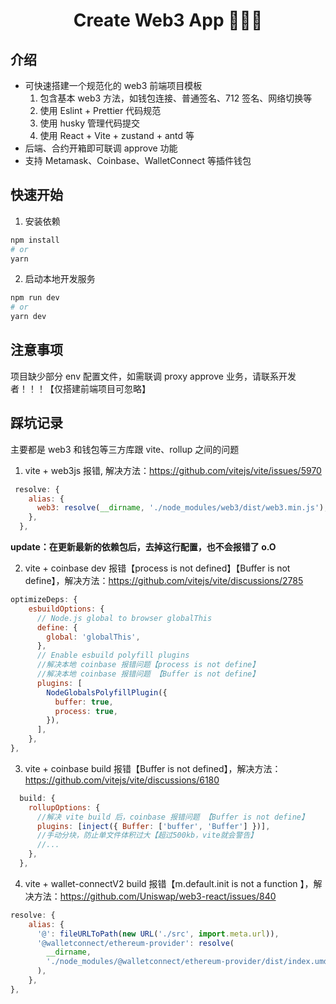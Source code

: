 <h1 align="center">Create Web3 App 🚀🚀🚀</h1>

## 介绍

- 可快速搭建一个规范化的 web3 前端项目模板
  1. 包含基本 web3 方法，如钱包连接、普通签名、712 签名、网络切换等
  2. 使用 Eslint + Prettier 代码规范
  3. 使用 husky 管理代码提交
  4. 使用 React + Vite + zustand + antd 等
- 后端、合约开箱即可联调 approve 功能
- 支持 Metamask、Coinbase、WalletConnect 等插件钱包

## 快速开始

1. 安装依赖

```bash
npm install
# or
yarn
```

2. 启动本地开发服务

```bash
npm run dev
# or
yarn dev
```

## 注意事项

项目缺少部分 env 配置文件，如需联调 proxy approve 业务，请联系开发者！！！【仅搭建前端项目可忽略】

## 踩坑记录

主要都是 web3 和钱包等三方库跟 vite、rollup 之间的问题

1. vite + web3js 报错, 解决方法：https://github.com/vitejs/vite/issues/5970

```js
 resolve: {
    alias: {
      web3: resolve(__dirname, './node_modules/web3/dist/web3.min.js'),
    },
  },
```

**update：在更新最新的依赖包后，去掉这行配置，也不会报错了 o.O**

2. vite + coinbase dev 报错【process is not defined】【Buffer is not define】，解决方法：https://github.com/vitejs/vite/discussions/2785

```js
optimizeDeps: {
    esbuildOptions: {
      // Node.js global to browser globalThis
      define: {
        global: 'globalThis',
      },
      // Enable esbuild polyfill plugins
      //解决本地 coinbase 报错问题【process is not define】
      //解决本地 coinbase 报错问题 【Buffer is not define】
      plugins: [
        NodeGlobalsPolyfillPlugin({
          buffer: true,
          process: true,
        }),
      ],
    },
},
```

3. vite + coinbase build 报错【Buffer is not defined】，解决方法：https://github.com/vitejs/vite/discussions/6180

```js
  build: {
    rollupOptions: {
      //解决 vite build 后，coinbase 报错问题 【Buffer is not define】
      plugins: [inject({ Buffer: ['buffer', 'Buffer'] })],
      //手动分块，防止单文件体积过大【超过500kb，vite就会警告】
      //...
    },
  },
```

4. vite + wallet-connectV2 build 报错【m.default.init is not a function 】，解决方法：https://github.com/Uniswap/web3-react/issues/840

```js
resolve: {
    alias: {
      '@': fileURLToPath(new URL('./src', import.meta.url)),
      '@walletconnect/ethereum-provider': resolve(
        __dirname,
        './node_modules/@walletconnect/ethereum-provider/dist/index.umd.js'
      ),
    },
},
```
